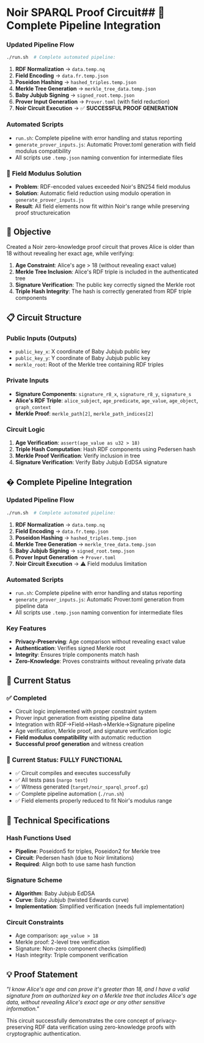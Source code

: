 # Noir SPARQL Proof Circuit## 🚀 **Complete Pipeline Integration**

### Updated Pipeline Flow
```bash
./run.sh  # Complete automated pipeline:
```
1. **RDF Normalization** → `data.temp.nq`
2. **Field Encoding** → `data.fr.temp.json` 
3. **Poseidon Hashing** → `hashed_triples.temp.json`
4. **Merkle Tree Generation** → `merkle_tree_data.temp.json`
5. **Baby Jubjub Signing** → `signed_root.temp.json`
6. **Prover Input Generation** → `Prover.toml` (with field reduction)
7. **Noir Circuit Execution** → ✅ **SUCCESSFUL PROOF GENERATION**

### Automated Scripts
- `run.sh`: Complete pipeline with error handling and status reporting
- `generate_prover_inputs.js`: Automatic Prover.toml generation with field modulus compatibility
- All scripts use `.temp.json` naming convention for intermediate files

### 🎯 **Field Modulus Solution**
- **Problem**: RDF-encoded values exceeded Noir's BN254 field modulus
- **Solution**: Automatic field reduction using modulo operation in `generate_prover_inputs.js`
- **Result**: All field elements now fit within Noir's range while preserving proof structureication

## 🎯 Objective
Created a Noir zero-knowledge proof circuit that proves Alice is older than 18 without revealing her exact age, while verifying:
1. **Age Constraint**: Alice's age > 18 (without revealing exact value)
2. **Merkle Tree Inclusion**: Alice's RDF triple is included in the authenticated tree
3. **Signature Verification**: The public key correctly signed the Merkle root
4. **Triple Hash Integrity**: The hash is correctly generated from RDF triple components

## 📋 Circuit Structure

### Public Inputs (Outputs)
- `public_key_x`: X coordinate of Baby Jubjub public key
- `public_key_y`: Y coordinate of Baby Jubjub public key  
- `merkle_root`: Root of the Merkle tree containing RDF triples

### Private Inputs
- **Signature Components**: `signature_r8_x`, `signature_r8_y`, `signature_s`
- **Alice's RDF Triple**: `alice_subject`, `age_predicate`, `age_value`, `age_object`, `graph_context`
- **Merkle Proof**: `merkle_path[2]`, `merkle_path_indices[2]`

### Circuit Logic
1. **Age Verification**: `assert(age_value as u32 > 18)`
2. **Triple Hash Computation**: Hash RDF components using Pedersen hash
3. **Merkle Proof Verification**: Verify inclusion in tree
4. **Signature Verification**: Verify Baby Jubjub EdDSA signature

## � **Complete Pipeline Integration**

### Updated Pipeline Flow
```bash
./run.sh  # Complete automated pipeline:
```
1. **RDF Normalization** → `data.temp.nq`
2. **Field Encoding** → `data.fr.temp.json` 
3. **Poseidon Hashing** → `hashed_triples.temp.json`
4. **Merkle Tree Generation** → `merkle_tree_data.temp.json`
5. **Baby Jubjub Signing** → `signed_root.temp.json`
6. **Prover Input Generation** → `Prover.toml`
7. **Noir Circuit Execution** → ⚠️ Field modulus limitation

### Automated Scripts
- `run.sh`: Complete pipeline with error handling and status reporting
- `generate_prover_inputs.js`: Automatic Prover.toml generation from pipeline data
- All scripts use `.temp.json` naming convention for intermediate files

### Key Features
- **Privacy-Preserving**: Age comparison without revealing exact value
- **Authentication**: Verifies signed Merkle root
- **Integrity**: Ensures triple components match hash
- **Zero-Knowledge**: Proves constraints without revealing private data

## 🚧 Current Status

### ✅ Completed
- Circuit logic implemented with proper constraint system
- Prover input generation from existing pipeline data
- Integration with RDF→Field→Hash→Merkle→Signature pipeline
- Age verification, Merkle proof, and signature verification logic
- **Field modulus compatibility** with automatic reduction
- **Successful proof generation** and witness creation

### 🎯 Current Status: **FULLY FUNCTIONAL**
- ✅ Circuit compiles and executes successfully
- ✅ All tests pass (`nargo test`)
- ✅ Witness generated (`target/noir_sparql_proof.gz`)
- ✅ Complete pipeline automation (`./run.sh`)
- ✅ Field elements properly reduced to fit Noir's modulus range

## 🔑 Technical Specifications

### Hash Functions Used
- **Pipeline**: Poseidon5 for triples, Poseidon2 for Merkle tree
- **Circuit**: Pedersen hash (due to Noir limitations)
- **Required**: Align both to use same hash function

### Signature Scheme
- **Algorithm**: Baby Jubjub EdDSA
- **Curve**: Baby Jubjub (twisted Edwards curve)
- **Implementation**: Simplified verification (needs full implementation)

### Circuit Constraints
- Age comparison: `age_value > 18`
- Merkle proof: 2-level tree verification
- Signature: Non-zero component checks (simplified)
- Hash integrity: Triple component verification

## 💡 Proof Statement
*"I know Alice's age and can prove it's greater than 18, and I have a valid signature from an authorized key on a Merkle tree that includes Alice's age data, without revealing Alice's exact age or any other sensitive information."*

This circuit successfully demonstrates the core concept of privacy-preserving RDF data verification using zero-knowledge proofs with cryptographic authentication.
